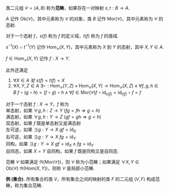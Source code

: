 类二元组 $\mathcal{C} = (A, B)$ 称为**范畴**，如果存在一对映射 $s, t : B \to A$. 

$A$ 记作 $\mathrm{Ob}(\mathcal{C})$，其中元素称为 $\mathcal{C}$ 的对象，类 $B$ 记作 $\mathrm{Mor}(\mathcal{C})$，其中元素称为 $\mathcal{C}$ 的态射.

对于一个态射 $f$，$s(f)$ 称为 $f$ 的定义域，$t(f)$ 称为 $f$​ 的值域.

$s^{-1}(X) \cap t^{-1}(Y)$ 记作 $\mathrm{Hom}_\mathcal{C}(X, Y)$，其中元素称为 $X$ 到 $Y$ 的态射，其中 $X, Y \in A$.

$f \in \mathrm{Hom}_\mathcal{C}(X, Y)$ 记作 $f : X \to Y$.

此外还满足

1. $\forall X \in A \ \exists f \ s(f) = t(f) = X$
2. $\forall X, Y, Z \in A \ \exists \circ : \mathrm{Hom}_\mathcal{C}(Y, Z) \times \mathrm{Hom}_\mathcal{C}(X, Y) \to \mathrm{Hom}_\mathcal{C}(X, Z) \wedge \forall f,g,h \in B \ f \circ (g \circ h) = (f \circ g) \circ h \wedge \forall f \in \mathrm{Mor}(\mathcal{C}) f \circ \mathrm{id}_{s(f)} = \mathrm{id}_{t(f)} \circ f = f$

对于一个态射 $f : X \to Y$，$f$ 称为  
单态射，如果 $\forall g, h : Z \to Y \ (fg = fh \Rightarrow g = h)$  
满态射，如果 $\forall g, h : Y \to Z \ (gf = gh \Rightarrow g = h)$  
双态射，如果 $f$ 既是单态射又是满态射  
左可逆，如果 $\exists g : Y \to X \ gf = \mathrm{id}_X$  
右可逆，如果 $\exists g : Y \to X \ fg  =\mathrm{id}_Y$  
同构，如果 $\exists g : Y \to X \ gf = \mathrm{id}_X \wedge fg = \mathrm{id}_Y$  
自同态，如果 $X = Y$
自同构，如果 $f$ 既是同构又是自同态.



范畴 $\mathcal{C}$ 如果满足 $\mathfrak{R}(\mathrm{Mor}(\mathcal{C}))$，则 $\mathcal{C}$ 称为小范畴；如果满足 $\forall X, Y \in \mathrm{Ob}(\mathcal{C}) \ \mathfrak{R}(\mathrm{Hom}(X, Y))$，则称 $\mathcal{C}$ 是局部小范畴.



**例 (集合).** 所有集合的类 $V$，所有集合之间的映射的类 $F$ 的二元组 $(V, F)$ 构成范畴，称为集合范畴.

